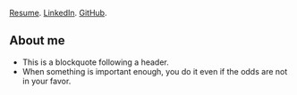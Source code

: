 [Resume](CameronLeeds_Resume.pdf).
[LinkedIn](https://www.linkedin.com/in/cameronleeds/).
[GitHub](https://github.com/cameron-leeds).

## [](#header-2)About me

* This is a blockquote following a header.
* When something is important enough, you do it even if the odds are not in your favor.
